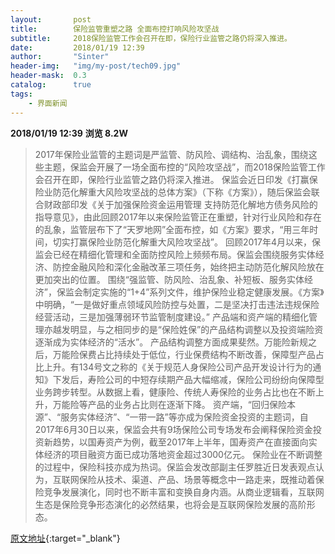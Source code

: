 ```yaml
---
layout:       post
title:        保险监管重塑之路 全面布控打响风险攻坚战
subtitle:     2018保险监管工作会召开在即，保险行业监管之路仍将深入推进。
date:         2018/01/19 12:39
author:       "Sinter"
header-img:   "img/my-post/tech09.jpg"
header-mask:  0.3
catalog:      true
tags:
    - 界面新闻
---
```


**2018/01/19 12:39**  **浏览 8.2W**

> 2017年保险业监管的主题词是严监管、防风险、调结构、治乱象，围绕这些主题，保监会开展了一场全面布控的“风险攻坚战”，而2018保险监管工作会召开在即，保险行业监管之路仍将深入推进。
保监会近日印发《打赢保险业防范化解重大风险攻坚战的总体方案》（下称《方案》），随后保监会联合财政部印发《关于加强保险资金运用管理 支持防范化解地方债务风险的指导意见》，由此回顾2017年以来保险监管正在重塑，针对行业风险和存在的乱象，监管层布下了“天罗地网”全面布控，如《方案》要求，“用三年时间，切实打赢保险业防范化解重大风险攻坚战”。
回顾2017年4月以来，保监会已经在精细化管理和全面防控风险上频频布局。保监会围绕服务实体经济、防控金融风险和深化金融改革三项任务，始终把主动防范化解风险放在更加突出的位置。
围绕“强监管、防风险、治乱象、补短板、服务实体经济”，保监会制定实施的“1+4”系列文件，维护保险业稳定健康发展。《方案》中明确，“一是做好重点领域风险防控与处置，二是坚决打击违法违规保险经营活动，三是加强薄弱环节监管制度建设。”
产品端和资产端的精细化管理亦越发明显，与之相同步的是“保险姓保”的产品结构调整以及投资端险资逐渐成为实体经济的“活水”。
产品结构调整方面成果斐然。万能险新规之后，万能险保费占比持续处于低位，行业保费结构不断改善，保障型产品占比上升。有134号文之称的《关于规范人身保险公司产品开发设计行为的通知》下发后，寿险公司的中短存续期产品大幅缩减，保险公司纷纷向保障型业务跨步转型。从数据上看，健康险、传统人寿保险的业务占比也在不断上升，万能险等产品的业务占比则在逐渐下降。
资产端，“回归保险本源”、“服务实体经济”、“一带一路”等亦成为保险资金投资的主题词，自2017年6月30日以来，保监会共有9场保险公司专场发布会阐释保险资金投资新趋势，以国寿资产为例，截至2017年上半年，国寿资产在直接面向实体经济的项目融资方面已成功落地资金超过3000亿元。
保险业在不断调整的过程中，保险科技亦成为热词。保监会发改部副主任罗胜近日发表观点认为，互联网保险从技术、渠道、产品、场景等概念中一路走来，既推动着保险竞争发展演化，同时也不断丰富和变换自身内涵。从商业逻辑看，互联网生态是保险竞争形态演化的必然结果，也将会是互联网保险发展的高阶形态。


[原文地址](http://www.jiemian.com/article/1891683.html){:target="_blank"}


